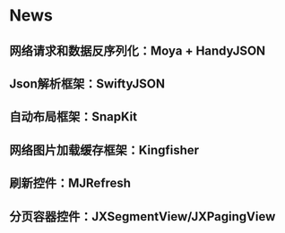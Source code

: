 # News
## 网络请求和数据反序列化：Moya + HandyJSON
## Json解析框架：SwiftyJSON
## 自动布局框架：SnapKit
## 网络图片加载缓存框架：Kingfisher
## 刷新控件：MJRefresh
## 分页容器控件：JXSegmentView/JXPagingView
